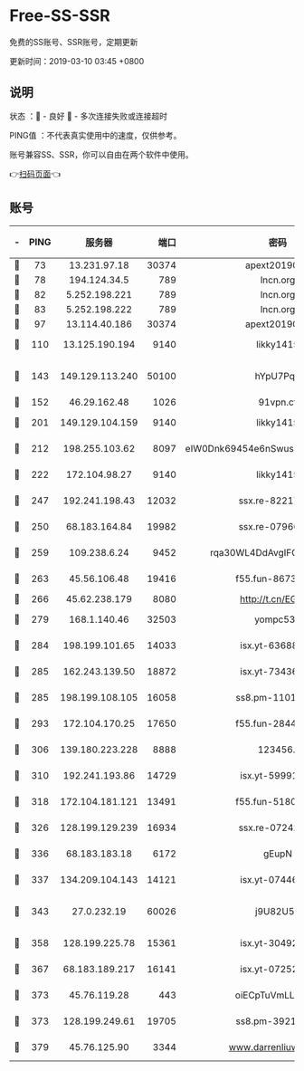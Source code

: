 # Free-SS-SSR

免费的SS账号、SSR账号，定期更新

更新时间：2019-03-10 03:45 +0800

## 说明

状态     ：🙂 - 良好 🙁 - 多次连接失败或连接超时

PING值   ：不代表真实使用中的速度，仅供参考。

账号兼容SS、SSR，你可以自由在两个软件中使用。

👉[扫码页面](https://liesauer.github.io/Free-SS-SSR/)👈

## 账号

|-|PING|服务器|端口|密码|加密方式|区域|
|:----:|:----:|:-----:|-----:|:----:|:----:|:----:|
|🙂|73|13.231.97.18|30374|apext2019006|chacha20|JP|
|🙂|78|194.124.34.5|789|lncn.org|rc4|JP|
|🙂|82|5.252.198.221|789|lncn.org|rc4|JP|
|🙂|83|5.252.198.222|789|lncn.org|rc4|JP|
|🙂|97|13.114.40.186|30374|apext2019006|chacha20|JP|
|🙂|110|13.125.190.194|9140|likky1415|aes-256-cfb|KR|
|🙂|143|149.129.113.240|50100|hYpU7PqP|chacha20-ietf-poly1305|CN|
|🙂|152|46.29.162.48|1026|91vpn.cf|rc4-md5|RU|
|🙂|201|149.129.104.159|9140|likky1415|aes-256-cfb|HK|
|🙂|212|198.255.103.62|8097|eIW0Dnk69454e6nSwuspv9DmS201tQ0D|aes-256-cfb|US|
|🙂|222|172.104.98.27|9140|likky1415|aes-256-cfb|JP|
|🙂|247|192.241.198.43|12032|ssx.re-82217458|aes-256-cfb|US|
|🙂|250|68.183.164.84|19982|ssx.re-07966626|aes-256-cfb|US|
|🙂|259|109.238.6.24|9452|rqa30WL4DdAvgIFG6Fs3znzTa|aes-256-cfb|FR|
|🙂|263|45.56.106.48|19416|f55.fun-86730794|aes-256-cfb|US|
|🙂|266|45.62.238.179|8080|http://t.cn/EGJIyrl|rc4-md5|CA|
|🙂|279|168.1.140.46|32503|yompc535|aes-256-cfb|AU|
|🙂|284|198.199.101.65|14033|isx.yt-63688704|aes-256-cfb|US|
|🙂|285|162.243.139.50|18872|isx.yt-73436373|aes-256-cfb|US|
|🙂|285|198.199.108.105|16058|ss8.pm-11016840|aes-256-cfb|US|
|🙂|293|172.104.170.25|17650|f55.fun-28443549|aes-256-cfb|SG|
|🙂|306|139.180.223.228|8888|123456..|aes-256-cfb|JP|
|🙂|310|192.241.193.86|14729|isx.yt-59991842|aes-256-cfb|US|
|🙂|318|172.104.181.121|13491|f55.fun-51808653|aes-256-cfb|SG|
|🙂|326|128.199.129.239|16934|ssx.re-07242436|aes-256-cfb|SG|
|🙂|336|68.183.183.18|6172|gEupN|aes-256-cfb|SG|
|🙂|337|134.209.104.143|14121|isx.yt-07446427|aes-256-cfb|SG|
|🙂|343|27.0.232.19|60026|j9U82U53|xchacha20-ietf-poly1305|HK|
|🙂|358|128.199.225.78|15361|isx.yt-30492264|aes-256-cfb|SG|
|🙂|367|68.183.189.217|16141|isx.yt-07252342|aes-256-cfb|SG|
|🙂|373|45.76.119.28|443|oiECpTuVmLLxk4Ts|aes-256-cfb|AU|
|🙂|373|128.199.249.61|19705|ss8.pm-39219845|aes-256-cfb|SG|
|🙂|379|45.76.125.90|3344|www.darrenliuwei.com|aes-256-cfb|AU|
